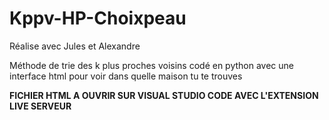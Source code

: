 # Kppv-HP-Choixpeau

Réalise avec Jules et Alexandre

Méthode de trie des k plus proches voisins codé en python avec une interface html pour voir dans quelle maison tu te trouves

**FICHIER HTML A OUVRIR SUR VISUAL STUDIO CODE AVEC L'EXTENSION LIVE SERVEUR**
